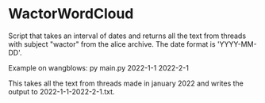 # WactorWordCloud
Script that takes an interval of dates and returns all the text from threads with subject "wactor" from the alice archive.
The date format is 'YYYY-MM-DD'.

Example on wangblows:
py main.py 2022-1-1 2022-2-1

This takes all the text from threads made in january 2022 and writes the output to 2022-1-1-2022-2-1.txt.

